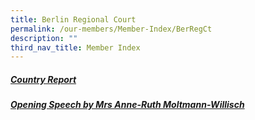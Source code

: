 ```yaml
---
title: Berlin Regional Court
permalink: /our-members/Member-Index/BerRegCt
description: ""
third_nav_title: Member Index
---
```

##### [Country Report]()


##### [Opening Speech by Mrs Anne-Ruth Moltmann-Willisch ]()